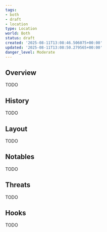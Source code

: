 ```yaml
---
tags:
- both
- draft
- location
type: Location
world: Both
status: draft
created: '2025-08-11T13:08:46.506075+00:00'
updated: '2025-08-11T13:08:50.279565+00:00'
danger_level: Moderate
---
```



## Overview

TODO
## History

TODO
## Layout

TODO
## Notables

TODO
## Threats

TODO
## Hooks

TODO
